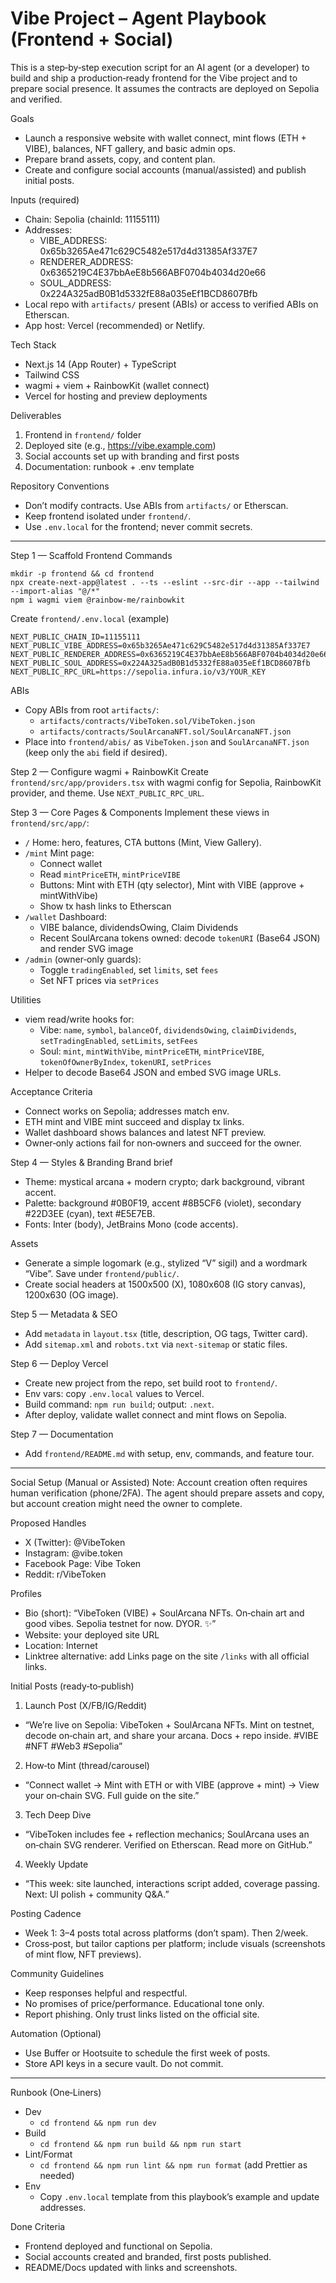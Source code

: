 # Vibe Project – Agent Playbook (Frontend + Social)

This is a step‑by‑step execution script for an AI agent (or a developer) to build and ship a production‑ready frontend for the Vibe project and to prepare social presence. It assumes the contracts are deployed on Sepolia and verified.

Goals
- Launch a responsive website with wallet connect, mint flows (ETH + VIBE), balances, NFT gallery, and basic admin ops.
- Prepare brand assets, copy, and content plan.
- Create and configure social accounts (manual/assisted) and publish initial posts.

Inputs (required)
- Chain: Sepolia (chainId: 11155111)
- Addresses:
  - VIBE_ADDRESS: 0x65b3265Ae471c629C5482e517d4d31385Af337E7
  - RENDERER_ADDRESS: 0x6365219C4E37bbAeE8b566ABF0704b4034d20e66
  - SOUL_ADDRESS: 0x224A325adB0B1d5332fE88a035eEf1BCD8607Bfb
- Local repo with `artifacts/` present (ABIs) or access to verified ABIs on Etherscan.
- App host: Vercel (recommended) or Netlify.

Tech Stack
- Next.js 14 (App Router) + TypeScript
- Tailwind CSS
- wagmi + viem + RainbowKit (wallet connect)
- Vercel for hosting and preview deployments

Deliverables
1) Frontend in `frontend/` folder
2) Deployed site (e.g., https://vibe.example.com)
3) Social accounts set up with branding and first posts
4) Documentation: runbook + .env template

Repository Conventions
- Don’t modify contracts. Use ABIs from `artifacts/` or Etherscan.
- Keep frontend isolated under `frontend/`.
- Use `.env.local` for the frontend; never commit secrets.

---

Step 1 — Scaffold Frontend
Commands
```
mkdir -p frontend && cd frontend
npx create-next-app@latest . --ts --eslint --src-dir --app --tailwind --import-alias "@/*"
npm i wagmi viem @rainbow-me/rainbowkit
```

Create `frontend/.env.local` (example)
```
NEXT_PUBLIC_CHAIN_ID=11155111
NEXT_PUBLIC_VIBE_ADDRESS=0x65b3265Ae471c629C5482e517d4d31385Af337E7
NEXT_PUBLIC_RENDERER_ADDRESS=0x6365219C4E37bbAeE8b566ABF0704b4034d20e66
NEXT_PUBLIC_SOUL_ADDRESS=0x224A325adB0B1d5332fE88a035eEf1BCD8607Bfb
NEXT_PUBLIC_RPC_URL=https://sepolia.infura.io/v3/YOUR_KEY
```

ABIs
- Copy ABIs from root `artifacts/`:
  - `artifacts/contracts/VibeToken.sol/VibeToken.json`
  - `artifacts/contracts/SoulArcanaNFT.sol/SoulArcanaNFT.json`
- Place into `frontend/abis/` as `VibeToken.json` and `SoulArcanaNFT.json` (keep only the `abi` field if desired).

Step 2 — Configure wagmi + RainbowKit
Create `frontend/src/app/providers.tsx` with wagmi config for Sepolia, RainbowKit provider, and theme. Use `NEXT_PUBLIC_RPC_URL`.

Step 3 — Core Pages & Components
Implement these views in `frontend/src/app/`:
- `/` Home: hero, features, CTA buttons (Mint, View Gallery).
- `/mint` Mint page:
  - Connect wallet
  - Read `mintPriceETH`, `mintPriceVIBE`
  - Buttons: Mint with ETH (qty selector), Mint with VIBE (approve + mintWithVibe)
  - Show tx hash links to Etherscan
- `/wallet` Dashboard:
  - VIBE balance, dividendsOwing, Claim Dividends
  - Recent SoulArcana tokens owned: decode `tokenURI` (Base64 JSON) and render SVG image
- `/admin` (owner‑only guards):
  - Toggle `tradingEnabled`, set `limits`, set `fees`
  - Set NFT prices via `setPrices`

Utilities
- viem read/write hooks for:
  - Vibe: `name`, `symbol`, `balanceOf`, `dividendsOwing`, `claimDividends`, `setTradingEnabled`, `setLimits`, `setFees`
  - Soul: `mint`, `mintWithVibe`, `mintPriceETH`, `mintPriceVIBE`, `tokenOfOwnerByIndex`, `tokenURI`, `setPrices`
- Helper to decode Base64 JSON and embed SVG image URLs.

Acceptance Criteria
- Connect works on Sepolia; addresses match env.
- ETH mint and VIBE mint succeed and display tx links.
- Wallet dashboard shows balances and latest NFT preview.
- Owner‑only actions fail for non‑owners and succeed for the owner.

Step 4 — Styles & Branding
Brand brief
- Theme: mystical arcana + modern crypto; dark background, vibrant accent.
- Palette: background #0B0F19, accent #8B5CF6 (violet), secondary #22D3EE (cyan), text #E5E7EB.
- Fonts: Inter (body), JetBrains Mono (code accents).

Assets
- Generate a simple logomark (e.g., stylized “V” sigil) and a wordmark “Vibe”. Save under `frontend/public/`.
- Create social headers at 1500x500 (X), 1080x608 (IG story canvas), 1200x630 (OG image).

Step 5 — Metadata & SEO
- Add `metadata` in `layout.tsx` (title, description, OG tags, Twitter card).
- Add `sitemap.xml` and `robots.txt` via `next-sitemap` or static files.

Step 6 — Deploy
Vercel
- Create new project from the repo, set build root to `frontend/`.
- Env vars: copy `.env.local` values to Vercel.
- Build command: `npm run build`; output: `.next`.
- After deploy, validate wallet connect and mint flows on Sepolia.

Step 7 — Documentation
- Add `frontend/README.md` with setup, env, commands, and feature tour.

---

Social Setup (Manual or Assisted)
Note: Account creation often requires human verification (phone/2FA). The agent should prepare assets and copy, but account creation might need the owner to complete.

Proposed Handles
- X (Twitter): @VibeToken
- Instagram: @vibe.token
- Facebook Page: Vibe Token
- Reddit: r/VibeToken

Profiles
- Bio (short): “VibeToken (VIBE) + SoulArcana NFTs. On‑chain art and good vibes. Sepolia testnet for now. DYOR. ✨”
- Website: your deployed site URL
- Location: Internet
- Linktree alternative: add Links page on the site `/links` with all official links.

Initial Posts (ready‑to‑publish)
1) Launch Post (X/FB/IG/Reddit)
  - “We’re live on Sepolia: VibeToken + SoulArcana NFTs. Mint on testnet, decode on‑chain art, and share your arcana. Docs + repo inside. #VIBE #NFT #Web3 #Sepolia”
2) How‑to Mint (thread/carousel)
  - “Connect wallet → Mint with ETH or with VIBE (approve + mint) → View your on‑chain SVG. Full guide on the site.”
3) Tech Deep Dive
  - “VibeToken includes fee + reflection mechanics; SoulArcana uses an on‑chain SVG renderer. Verified on Etherscan. Read more on GitHub.”
4) Weekly Update
  - “This week: site launched, interactions script added, coverage passing. Next: UI polish + community Q&A.”

Posting Cadence
- Week 1: 3–4 posts total across platforms (don’t spam). Then 2/week.
- Cross‑post, but tailor captions per platform; include visuals (screenshots of mint flow, NFT previews).

Community Guidelines
- Keep responses helpful and respectful.
- No promises of price/performance. Educational tone only.
- Report phishing. Only trust links listed on the official site.

Automation (Optional)
- Use Buffer or Hootsuite to schedule the first week of posts.
- Store API keys in a secure vault. Do not commit.

---

Runbook (One‑Liners)
- Dev
  - `cd frontend && npm run dev`
- Build
  - `cd frontend && npm run build && npm run start`
- Lint/Format
  - `cd frontend && npm run lint && npm run format` (add Prettier as needed)
- Env
  - Copy `.env.local` template from this playbook’s example and update addresses.

Done Criteria
- Frontend deployed and functional on Sepolia.
- Social accounts created and branded, first posts published.
- README/Docs updated with links and screenshots.

